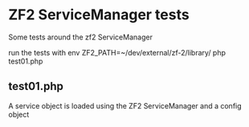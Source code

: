 # ZF2 ServiceManager tests

Some tests around the zf2 ServiceManager

run the tests with
     env ZF2_PATH=~/dev/external/zf-2/library/ php test01.php

## test01.php

A service object is loaded using the ZF2 ServiceManager and a config object
